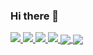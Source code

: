 ### Hi there 👋

<a href="https://twitter.com/ottimorosi">
<img src="https://img.shields.io/twitter/follow/ottimorosi?style=for-the-badge&label=%40ottimorosi&logo=twitter&logoColor=a305e1&labelColor=white&color=a305e1">
</a>
<a href="https://www.linkedin.com/in/matteorosi/">
<img src="https://img.shields.io/badge/-matteo%20rosi-blue?style=for-the-badge&logo=Linkedin&logoColor=a305e1&labelColor=white&color=white">
</a>
<a href="mailto:matteo.rosi@gmail.com">
<img src="https://img.shields.io/badge/matteo.rosi@gmail.com-0078D4?style=for-the-badge&logo=Microsoft-Outlook&logoColor=a305e1&labelColor=white&color=white">
</a>
<a href="https://keybase.io/ottimo">
<img src="https://img.shields.io/keybase/pgp/ottimo?style=for-the-badge&logoColor=a305e1&labelColor=white&color=a305e1">
</a>

<a href="https://github.com/ottimo">
  <img align="center" src="https://github-readme-stats.vercel.app/api?username=ottimo&count_private=true&show_icons=true&theme=buefy" />
</a>
<a href="https://github.com/ottimo">
  <img align="center" src="https://github-readme-stats.vercel.app/api/top-langs/?username=ottimo&layout=compact&theme=buefy&langs_count=8" />
</a>

<!--
**ottimo/ottimo** is a ✨ _special_ ✨ repository because its `README.md` (this file) appears on your GitHub profile.

Here are some ideas to get you started:

- 🔭 I’m currently working on ...
- 🌱 I’m currently learning ...
- 👯 I’m looking to collaborate on ...
- 🤔 I’m looking for help with ...
- 💬 Ask me about ...
- 📫 How to reach me: ...
- 😄 Pronouns: ...
- ⚡ Fun fact: ...
-->

